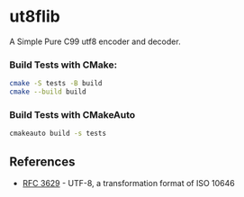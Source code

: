 # ut8flib
A Simple Pure C99 utf8 encoder and decoder.

### Build Tests with CMake:
```bash
cmake -S tests -B build
cmake --build build
```

### Build Tests with CMakeAuto
```bash
cmakeauto build -s tests
```

## References
- [RFC 3629](https://datatracker.ietf.org/doc/html/rfc3629) - UTF-8, a transformation format of ISO 10646
